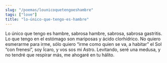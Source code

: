 ```yaml
---
slug: "/poemas/lounicoquetengoeshambre"
tags: ["love"]
title: "lo-único-que-tengo-es-hambre"
---
```

Lo único que tengo es hambre, sabrosa hambre, sabrosa, sabrosa gastritis. Lo que tengo en el estómago son mariposas y ácido clorhídrico. No quiero esmerarme para irme, sólo quiero “irme como quien se va, a habitar” el Sol “con frenesí”, soy Ícaro, y vos sos mi Astro. Levitando, seré una medusa, y no tendré que respirar más, me ahogaré en tu hálito.